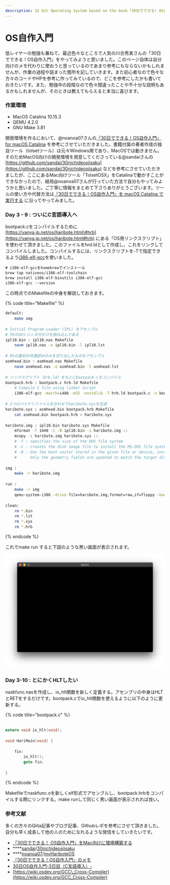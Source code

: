 ```yaml
---
description: 32 bit Operating System based on the book「30日でできる! OS自作入門」
---
```


# OS自作入門

低レイヤーの勉強も兼ねて、最近色々なところで人気の川合秀実さんの「30日でできる！OS自作入門」をやってみようと思いました。このページ自体は自分向けのメモ代わりに使おうと思っているのであまり参考にもならないかもしれませんが、作業の過程や詰まった箇所を記していきます。また初心者なので色々な方々のコードやHPを参考に作ってみているので、どこを参考にしたかも書いておきたいです。また、勉強中の段階なので色々間違ったことや不十分な説明もあるかもしれませんが、そのときは教えてもらえると本当に喜びます。

### 作業環境

* MacOS Catalina 10.15.3
* QEMU 4.2.0
* GNU Make 3.81

開発環境を作るにおいて、@noanoa07さんの[『30日でできる！OS自作入門』 for macOS Catalina](https://github.com/noanoa07/myHariboteOS) を参考にさせていただきました。書籍付属の著者作成の独自ツール（tolsetツール）は元々Windows用であり、MacOSでは動きません。そのためMacOS向けの開発環境を用意してくださっている@sandaiさんの[https://github.com/sandai/30nichideosjisaku](https://github.com/sandai/30nichideosjisaku) などを参考にさせていただきましたが、ここにあるMac向けツール「TolsetOSX」をCatalinaで動かすことができなかったので、結局@noanoa07さんが行っていた方法で自分もやってみようかと思いました。ご丁寧に情報をまとめて下さりありがとうございます。ツールの使い方や代替方法は[『30日でできる！OS自作入門』を macOS Catalina で実行する](https://qiita.com/noanoa07/items/8828c37c2e286522c7ee) に沿ってやってみました。

### Day 3 - 9 : ついにC言語導入へ

bootpack.cをコンパイルするために[https://vanya.jp.net/os/haribote.html\#hrb](https://vanya.jp.net/os/haribote.html#hrb) にある「OS用リンクスクリプト」を使わせて頂きました。このファイルをhrd.ldとして作成し、これをリンクしてコンパイルしました。コンパイルするには、リンクスクリプトを-Tで指定できるよう[i386-elf-gcc](https://github.com/nativeos/homebrew-i386-elf-toolchain)を使いました。

```text
# i386-elf-gccをhomebrewでインストール
brew tap nativeos/i386-elf-toolchain
brew install i386-elf-binutils i386-elf-gcc
i386-elf-gcc --version
```

この時点でのMakefileの中身を解説しておきます。

{% code title="Makefile" %}
```bash
default:
	make img

# Initial Program Loader (IPL) をアセンブル
# FDの10シリンダ分だけを読み込んである
ipl10.bin : ipl10.nas Makefile
	nasm ipl10.nas -o ipl10.bin -l ipl10.lst

# OSの最初の共通部分のみを切り出したものをアセンブル
asmhead.bin : asmhead.nas Makefile
	nasm asmhead.nas -o asmhead.bin -l asmhead.lst

# リンクスクリプト（hrb.ld）をもとにbootpack.cをコンパイル
bootpack.hrb : bootpack.c hrb.ld Makefile
	# Compile C file using linker script
	i386-elf-gcc -march=i486 -m32 -nostdlib -T hrb.ld bootpack.c -o bootpack.hrb

# 2つのバイナリファイルを合わせてharibote.sysを生成
haribote.sys : asmhead.bin bootpack.hrb Makefile
	cat asmhead.bin bootpack.hrb > haribote.sys

haribote.img : ipl10.bin haribote.sys Makefile
	mformat -f 1440 -C -B ipl10.bin -i haribote.img ::
	mcopy -i haribote.img haribote.sys ::
	# -f : specifies the size of the DOS file system
	# -C : creates the disk image file to install the MS-DOS file system on it.
	# -B : Use the boot sector stored in the given file or device, instead of using its own. 
	#      Only the geometry fields are updated to match the target disks parameters.

img :
	make -r haribote.img

run :
	make -r img
	qemu-system-i386 -drive file=haribote.img,format=raw,if=floppy -boot a

clean:
	rm *.bin
	rm *.lst
	rm *.sys
	rm *.hrb

```
{% endcode %}

これでmake run すると下図のような黒い画面が表示されます。

![](.gitbook/assets/screen-shot-2020-03-04-at-13.34.06.png)

### Day 3-10 : とにかくHLTしたい

naskfunc.nasを作成し、io\_hlt関数を新しく定義する。アセンブリの中身はHLTとRETをするだけです。bootpack.cでio\_hlt関数を使えるように以下のように更新する。

{% code title="bootpack.c" %}
```c

extern void io_hlt(void);

void HariMain(void) {

	fin:
		io_hlt();
		goto fin;

}
```
{% endcode %}

Makefileでnaskfunc.oを新しくelf形式でアセンブルし、bootpack.hrbをコンパイルする際にリンクする。make runして同じく黒い画面が表示されれば良い。

### 参考文献

多くの方々のQiita記事やブログ記事、Githubレポを参考にさせて頂きました。自分も早く成長して他の人のためになれるような発信をしていきたいです。

* [「30日でできる！ OS自作入門」をMac向けに環境構築する](https://qiita.com/tatsumack/items/491e47c1a7f0d48fc762)
* \*\*\*\*[sandai](https://github.com/sandai)/[30nichideosjisaku](https://github.com/sandai/30nichideosjisaku)
* \*\*\*\*[noanoa07](https://github.com/noanoa07)/[myHariboteOS](https://github.com/noanoa07/myHariboteOS)
* [『30日でできる！OS自作入門』のメモ](https://vanya.jp.net/os/haribote.html#hrb)
* [30日OS自作入門-3日目（C言語導入）-](https://motojiroxx.hatenablog.com/entry/2018/06/11/004414)
* [https://wiki.osdev.org/GCC\_Cross-Compiler](https://wiki.osdev.org/GCC_Cross-Compiler)

